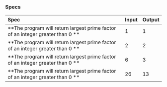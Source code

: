 ### Specs
| Spec | Input | Output |
| :-------------     | :------------- | :------------- |
|**The program will return largest prime factor of an integer greater than 0 **|  1 | 1 |
|**The program will return largest prime factor of an integer greater than 0 **|  2 | 2 |
|**The program will return largest prime factor of an integer greater than 0 **|  6 | 3 |
|**The program will return largest prime factor of an integer greater than 0 **|  26 | 13 |
